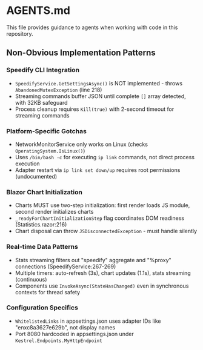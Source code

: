 # AGENTS.md

This file provides guidance to agents when working with code in this repository.

## Non-Obvious Implementation Patterns

### Speedify CLI Integration
- `SpeedifyService.GetSettingsAsync()` is NOT implemented - throws `AbandonedMutexException` (line 218)
- Streaming commands buffer JSON until complete `[]` array detected, with 32KB safeguard
- Process cleanup requires `Kill(true)` with 2-second timeout for streaming commands

### Platform-Specific Gotchas
- NetworkMonitorService only works on Linux (checks `OperatingSystem.IsLinux()`)
- Uses `/bin/bash -c` for executing `ip link` commands, not direct process execution
- Adapter restart via `ip link set down/up` requires root permissions (undocumented)

### Blazor Chart Initialization
- Charts MUST use two-step initialization: first render loads JS module, second render initializes charts
- `_readyForChartInitializationStep` flag coordinates DOM readiness (Statistics.razor:216)
- Chart disposal can throw `JSDisconnectedException` - must handle silently

### Real-time Data Patterns
- Stats streaming filters out "speedify" aggregate and "%proxy" connections (SpeedifyService:267-269)
- Multiple timers: auto-refresh (3s), chart updates (1.1s), stats streaming (continuous)
- Components use `InvokeAsync(StateHasChanged)` even in synchronous contexts for thread safety

### Configuration Specifics
- `WhitelistedLinks` in appsettings.json uses adapter IDs like "enxc8a3627e629b", not display names
- Port 8080 hardcoded in appsettings.json under `Kestrel.Endpoints.MyHttpEndpoint`